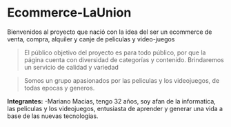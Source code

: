 # Ecommerce-LaUnion
Bienvenidos al proyecto que nació con la idea del ser un ecommerce de venta, compra, alquiler y canje de peliculas y video-juegos

>El público objetivo del proyecto es para todo público, por que la página cuenta con diversidad de categorías y contenido.
Brindaremos un servicio de calidad y variedad

>Somos un grupo apasionados por las peliculas y los videojuegos, de todas epocas y generos.

**Integrantes:**
-Mariano Macias, tengo 32 años, soy afan de la informatica, las peliculas y los videojuegos, entusiasta de aprender y generar una vida a base de las nuevas tecnologias.